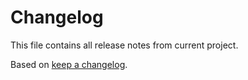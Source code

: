 # Changelog

This file contains all release notes from current project.

Based on [keep a changelog](https://keepachangelog.com/en/1.0.0).
